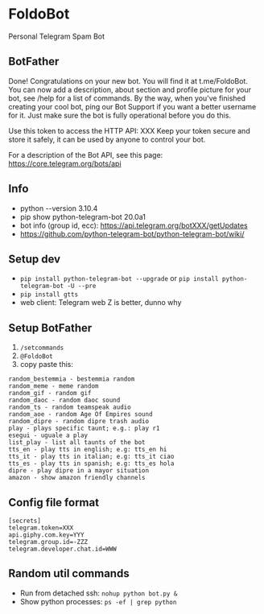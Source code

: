 # FoldoBot

Personal Telegram Spam Bot

## BotFather

Done! Congratulations on your new bot. You will find it at t.me/FoldoBot. You can now add a description, about section
and profile picture for your bot, see /help for a list of commands. By the way, when you've finished creating your cool
bot, ping our Bot Support if you want a better username for it. Just make sure the bot is fully operational before you
do this.

Use this token to access the HTTP API:
XXX
Keep your token secure and store it safely, it can be used by anyone to control your bot.

For a description of the Bot API, see this page: https://core.telegram.org/bots/api

## Info

+ python --version 3.10.4
+ pip show python-telegram-bot 20.0a1
+ bot info (group id, ecc): https://api.telegram.org/botXXX/getUpdates
+ https://github.com/python-telegram-bot/python-telegram-bot/wiki/

## Setup dev

+ ```pip install python-telegram-bot --upgrade``` or ```pip install python-telegram-bot -U --pre```
+ ```pip install gtts```
+ web client: Telegram web Z is better, dunno why

## Setup BotFather

1. ```/setcommands```
2. ```@FoldoBot```
3. copy paste this:

```
random_bestemmia - bestemmia random
random_meme - meme random
random_gif - random gif
random_daoc - random daoc sound
random_ts - random teamspeak audio
random_aoe - random Age Of Empires sound
random_dipre - random dipre trash audio
play - plays specific taunt; e.g.: play r1
esegui - uguale a play
list_play - list all taunts of the bot
tts_en - play tts in english; e.g: tts_en hi
tts_it - play tts in italian; e.g: tts_it ciao
tts_es - play tts in spanish; e.g: tts_es hola
dipre - play dipre in a mayor situation
amazon - show amazon friendly channels
```

## Config file format

```
[secrets]
telegram.token=XXX
api.giphy.com.key=YYY
telegram.group.id=-ZZZ
telegram.developer.chat.id=WWW
```

## Random util commands

+ Run from detached ssh: ```nohup python bot.py &```
+ Show python processes: ```ps -ef | grep python```
